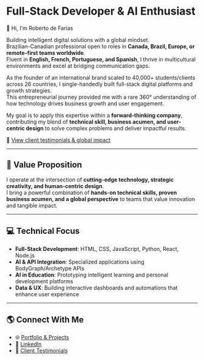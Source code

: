 # Full-Stack Developer & AI Enthusiast

👋 Hi, I'm Roberto de Farias

Building intelligent digital solutions with a global mindset.  
Brazilian-Canadian professional open to roles in **Canada, Brazil, Europe, or remote-first teams worldwide**.  
Fluent in **English, French, Portuguese, and Spanish**, I thrive in multicultural environments and excel at bridging communication gaps.

As the founder of an international brand scaled to 40,000+ students/clients across 26 countries, I single-handedly built full-stack digital platforms and growth strategies.  
This entrepreneurial journey provided me with a rare 360° understanding of how technology drives business growth and user engagement.

My goal is to apply this expertise within a **forward-thinking company**, contributing my blend of **technical skill, business acumen, and user-centric design** to solve complex problems and deliver impactful results.

📌 [View client testimonials & global impact](https://share.google/2tTcTwwPcdiFHXY42)

---

## 🔑 Value Proposition
I operate at the intersection of **cutting-edge technology, strategic creativity, and human-centric design**.  
I bring a powerful combination of **hands-on technical skills, proven business acumen, and a global perspective** to teams that value innovation and tangible impact.

---

## 💻 Technical Focus
- **Full-Stack Development**: HTML, CSS, JavaScript, Python, React, Node.js  
- **AI & API Integration**: Specialized applications using BodyGraph/Archetype APIs  
- **AI in Education**: Prototyping intelligent learning and personal development platforms  
- **Data & UX**: Building interactive dashboards and automations that enhance user experience  

---

## 🌎 Connect With Me
- 🌐 [Portfolio & Projects](https://www.robertodefarias.com.br)  
- 💼 [LinkedIn](https://www.linkedin.com/in/robertodefarias)  
- 📌 [Client Testimonials](https://share.google/2tTcTwwPcdiFHXY42)  
